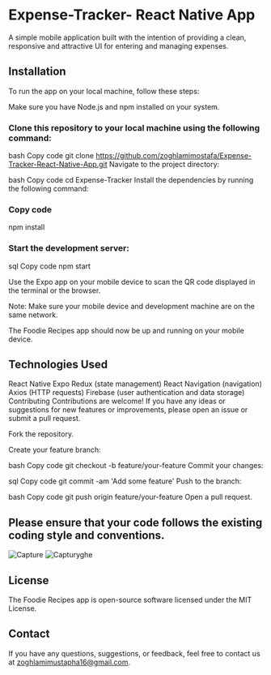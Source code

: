 # Expense-Tracker- React Native App

A simple mobile application built with the intention of providing a clean, responsive and attractive UI for entering and managing expenses.

## Installation
To run the  app on your local machine, follow these steps:

Make sure you have Node.js and npm installed on your system.

### Clone this repository to your local machine using the following command:

bash
Copy code
git clone https://github.com/zoghlamimostafa/Expense-Tracker-React-Native-App.git
Navigate to the project directory:

bash
Copy code
cd Expense-Tracker
Install the dependencies by running the following command:

### Copy code
npm install

### Start the development server:
sql
Copy code
npm start

Use the Expo app on your mobile device to scan the QR code displayed in the terminal or the browser.

Note: Make sure your mobile device and development machine are on the same network.

The Foodie Recipes app should now be up and running on your mobile device.

## Technologies Used
React Native
Expo
Redux (state management)
React Navigation (navigation)
Axios (HTTP requests)
Firebase (user authentication and data storage)
Contributing
Contributions are welcome! If you have any ideas or suggestions for new features or improvements, please open an issue or submit a pull request.

Fork the repository.

Create your feature branch:

bash
Copy code
git checkout -b feature/your-feature
Commit your changes:

sql
Copy code
git commit -am 'Add some feature'
Push to the branch:

bash
Copy code
git push origin feature/your-feature
Open a pull request.

## Please ensure that your code follows the existing coding style and conventions.
![Capture](https://github.com/N1k0l1n/Expense-Tracker-Native/assets/97979235/74faf849-de5e-4439-b4bf-1bd60e732d8b)
![Capturyghe](https://github.com/N1k0l1n/Expense-Tracker-Native/assets/97979235/3df4562d-3e7c-4e35-99b2-491023735bdc)

## License
The Foodie Recipes app is open-source software licensed under the MIT License.

## Contact
If you have any questions, suggestions, or feedback, feel free to contact us at zoghlamimustapha16@gmail.com.

